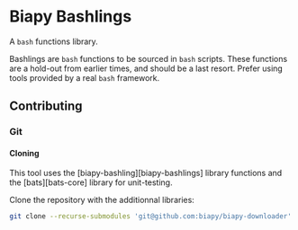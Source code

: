 # Biapy Bashlings

A `bash` functions library.

Bashlings are `bash` functions to be sourced in `bash` scripts. These functions
are a hold-out from earlier times, and should be a last resort. Prefer using
tools provided by a real `bash` framework.

## Contributing

### Git

#### Cloning

This tool uses the [biapy-bashling][biapy-bashlings] library functions and the
[bats][bats-core] library for
unit-testing.

Clone the repository with the additionnal libraries:

```bash
git clone --recurse-submodules 'git@github.com:biapy/biapy-downloader'
```
